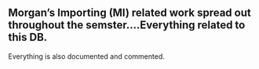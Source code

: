 ## Morgan’s Importing (MI) related work spread out throughout the semster....Everything related to this DB.

Everything is also documented and commented.

